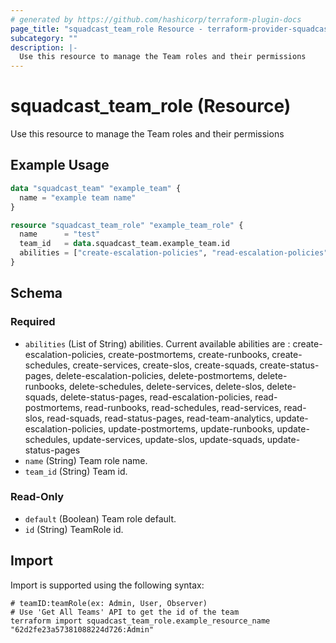 ```yaml
---
# generated by https://github.com/hashicorp/terraform-plugin-docs
page_title: "squadcast_team_role Resource - terraform-provider-squadcast"
subcategory: ""
description: |-
  Use this resource to manage the Team roles and their permissions
---
```


# squadcast_team_role (Resource)

Use this resource to manage the Team roles and their permissions

## Example Usage

```terraform
data "squadcast_team" "example_team" {
  name = "example team name"
}

resource "squadcast_team_role" "example_team_role" {
  name      = "test"
  team_id   = data.squadcast_team.example_team.id
  abilities = ["create-escalation-policies", "read-escalation-policies", "update-escalation-policies"]
}
```

<!-- schema generated by tfplugindocs -->
## Schema

### Required

- `abilities` (List of String) abilities. 
 Current available abilities are : 
 create-escalation-policies, create-postmortems, create-runbooks, create-schedules, create-services, create-slos, create-squads, create-status-pages, delete-escalation-policies, delete-postmortems, delete-runbooks, delete-schedules, delete-services, delete-slos, delete-squads, delete-status-pages, read-escalation-policies, read-postmortems, read-runbooks, read-schedules, read-services, read-slos, read-squads, read-status-pages, read-team-analytics, update-escalation-policies, update-postmortems, update-runbooks, update-schedules, update-services, update-slos, update-squads, update-status-pages
- `name` (String) Team role name.
- `team_id` (String) Team id.

### Read-Only

- `default` (Boolean) Team role default.
- `id` (String) TeamRole id.

## Import

Import is supported using the following syntax:

```shell
# teamID:teamRole(ex: Admin, User, Observer)
# Use 'Get All Teams' API to get the id of the team
terraform import squadcast_team_role.example_resource_name "62d2fe23a57381088224d726:Admin"
```
